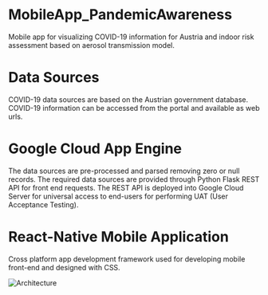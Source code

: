 # MobileApp_PandemicAwareness
Mobile app for visualizing COVID-19 information for Austria and indoor risk assessment based on aerosol transmission model.

# Data Sources
COVID-19 data sources are based on the Austrian government database. COVID-19 information can be accessed from the portal and available as web urls.

# Google Cloud App Engine
The data sources are pre-processed and parsed removing zero or null records. The required data sources are provided through Python Flask REST API for front end requests. The REST API is deployed into Google Cloud Server for universal access to end-users for performing UAT (User Acceptance Testing).

# React-Native Mobile Application
Cross platform app development framework used for developing mobile front-end and designed with CSS.

![Architecture]('https://github.com/RamyaJayaramanCseJku/MobileApp_PandemicAwareness/tree/main/image/SystemArchOverviewDiagram.pdf')
